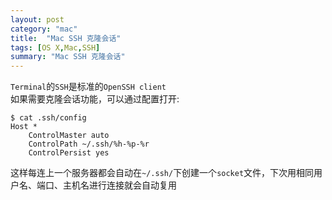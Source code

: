 ```yaml
---
layout: post
category: "mac"
title:  "Mac SSH 克隆会话"
tags: [OS X,Mac,SSH]
summary: "Mac SSH 克隆会话"
---
```

`Terminal`的`SSH`是标准的`OpenSSH client`  
如果需要克隆会话功能，可以通过配置打开:

	$ cat .ssh/config 
	Host *
	    ControlMaster auto
	    ControlPath ~/.ssh/%h-%p-%r
	    ControlPersist yes

这样每连上一个服务器都会自动在`~/.ssh/`下创建一个`socket`文件，下次用相同用户名、端口、主机名进行连接就会自动复用

